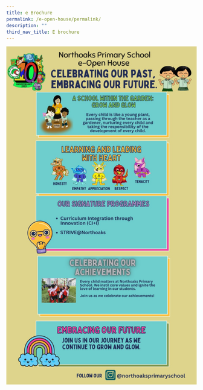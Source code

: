 ```yaml
---
title: e Brochure
permalink: /e-open-house/permalink/
description: ""
third_nav_title: E brochure
---
```

![e Brochure](/images/e%20brochure%202023.jpeg)